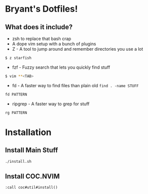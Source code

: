 # Bryant's Dotfiles!
## What does it include?
* zsh to replace that bash crap
* A dope vim setup with a bunch of plugins
* Z - A tool to jump around and remember directories you use a lot
```bash
$ z starfish
```

* fzf - Fuzzy search that lets you quickly find stuff
```bash
$ vim **<TAB>
```

* fd - A faster way to find files than plain old `find . -name STUFF`
```bash
fd PATTERN
```

* ripgrep - A faster way to grep for stuff
```bash
rg PATTERN
```

# Installation
## Install Main Stuff
```
./install.sh
```

## Install COC.NVIM
```
:call coc#util#install()
```

